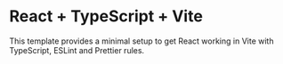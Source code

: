 # React + TypeScript + Vite

This template provides a minimal setup to get React working in Vite with TypeScript, ESLint and Prettier rules.
